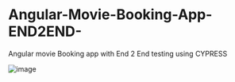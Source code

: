 # Angular-Movie-Booking-App-END2END-
Angular movie Booking app with End 2 End testing using CYPRESS

![image](https://github.com/y4yuvraj/Angular-Movie-Booking-App-END2END-/assets/46413950/bb1fecfd-2079-4c64-bc03-d0feaadc5e14)
